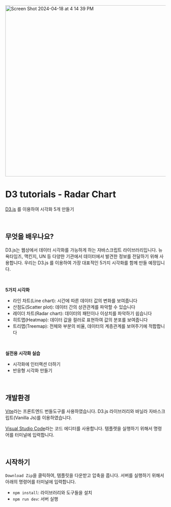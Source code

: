 <img width="537" alt="Screen Shot 2024-04-18 at 4 14 39 PM" src="https://github.com/yuna260/20230418-1/assets/162668777/eecd6258-cd03-41f7-8fa5-59264bb5015a">







# D3 tutorials - Radar Chart

[D3.js](https://d3js.org/) 를 이용하여 시각화 5개 만들기

<br>

## 무엇을 배우나요?

D3.js는 웹상에서 데이터 시각화를 가능하게 하는 자바스크립트 라이브러리입니다. 뉴욕타임즈, 맥킨지, UN 등 다양한 기관에서 데이터에서 발견한 정보를 전달하기 위해 사용합니다. 우리는 D3.js 를 이용하여 가장 대표적인 5가지 시각화를 함께 만들 예정입니다.

<br>

**5가지 시각화**

- 라인 차트(Line chart): 시간에 따른 데이터 값의 변화를 보여줍니다
- 산점도(Scatter plot): 데이터 간의 상관관계를 파악할 수 있습니다
- 레이더 차트(Radar chart): 데이터의 패턴이나 이상치를 파악하기 쉽습니다
- 히트맵(Heatmap): 데이터 값을 컬러로 표현하여 값의 분포를 보여줍니다
- 트리맵(Treemap): 전체와 부분의 비율, 데이터의 계층관계를 보여주기에 적합합니다

<br>

**실전용 시각화 실습**

- 시각화에 인터랙션 더하기
- 반응형 시각화 만들기

<br>

## 개발환경

[Vite](https://ko.vitejs.dev/)라는 프론트엔드 번들도구를 사용하였습니다. D3.js 라이브러리와 바닐라 자바스크립트(Vanilla Js)를 이용하였습니다.

[Visual Studio Code](https://code.visualstudio.com/)라는 코드 에디터를 사용합니다. 템플렛을 실행하기 위해서 명령어를 터미널에 입력합니다.

<br>

## 시작하기

`Download Zip`을 클릭하여, 템플릿을 다운받고 압축을 풉니다. 서버를 실행하기 위해서 아래의 명령어를 터미널에 입력합니다.

- `npm install`: 라이브러리와 도구들을 설치
- `npm run dev`: 서버 실행
